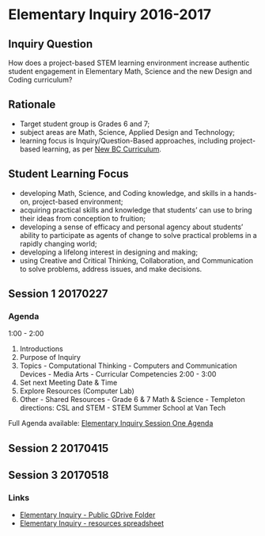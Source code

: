 # Elementary Inquiry 2016-2017

## Inquiry Question
How does a project-based STEM learning environment increase authentic student engagement in Elementary Math, Science and the new Design and Coding curriculum?

## Rationale
- Target student group is Grades 6 and 7; 
- subject areas are Math, Science, Applied Design and Technology; 
- learning focus is Inquiry/Question-Based approaches, including project-based learning, as per [New BC Curriculum](https://curriculum.gov.bc.ca/curriculum/overview).

## Student Learning Focus
- developing Math, Science, and Coding knowledge, and skills in a hands-on, project-based environment;
- acquiring practical skills and knowledge that students’ can use to bring their ideas from conception to fruition;
- developing a sense of efficacy and personal agency about students’ ability to participate as agents of change to solve practical problems in a rapidly changing world;
- developing a lifelong interest in designing and making;
- using Creative and Critical Thinking, Collaboration, and Communication to solve problems, address issues, and make decisions.

## Session 1 20170227
### Agenda
1:00  - 2:00
  1. Introductions
  2. Purpose of Inquiry
  3. Topics
    - Computational Thinking
    - Computers and Communication Devices
    - Media Arts
    - Curricular Competencies
2:00  - 3:00
  4. Set next Meeting Date & Time 
  5. Explore Resources (Computer Lab)
  6. Other
    - Shared Resources
    - Grade 6 & 7 Math & Science
    - Templeton directions: CSL and STEM
    - STEM Summer School at Van Tech

Full Agenda available: [Elementary Inquiry Session One Agenda](session-one-agenda.md)



## Session 2 20170415

## Session 3 20170518

### Links
- [Elementary Inquiry - Public GDrive Folder](https://drive.google.com/open?id=0BysMfTbvAUUVLWZwc09rOVJYa1k)
- [Elementary Inquiry - resources spreadsheet](https://drive.google.com/file/d/0BysMfTbvAUUVelF2S2hnZG5xS0U/view)




